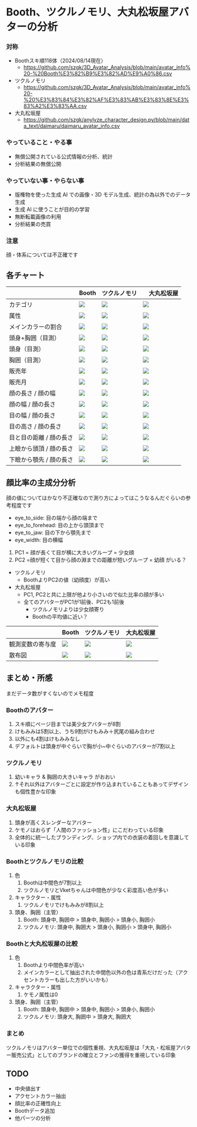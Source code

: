 # Booth、ツクルノモリ、大丸松坂屋アバターの分析
### 対称
- Boothスキ順118体（2024/08/14現在）
  - https://github.com/szgk/3D_Avatar_Analysis/blob/main/avatar_info%20-%20Booth%E3%82%B9%E3%82%AD%E9%A0%86.csv
- ツクルノモリ
  - https://github.com/szgk/3D_Avatar_Analysis/blob/main/avatar_info%20-%20%E3%83%84%E3%82%AF%E3%83%AB%E3%83%8E%E3%83%A2%E3%83%AA.csv
- 大丸松坂屋
  - https://github.com/szgk/anylyze_character_design.py/blob/main/data_text/daimaru/daimaru_avatar_info.csv

### やっていること・やる事

- 無償公開されている公式情報の分析、統計
- 分析結果の無償公開

### やっていない事・やらない事

- 版権物を使った生成 AI での画像・3D モデル生成、統計の為以外でのデータ生成
- 生成 AI に使うことが目的の学習
- 無断転載画像の利用
- 分析結果の売買

### 注意
顔・体系については不正確です

## 各チャート
| | Booth | ツクルノモリ |　大丸松坂屋 |
-- | -- | -- | --
| カテゴリ | ![](https://github.com/szgk/anylyze_character_design.py/blob/main/data_output/booth_avatar_info_chart/category_data_pie_chart.png) | ![](https://github.com/szgk/anylyze_character_design.py/blob/main/data_output/tukurunomori_avatar_info_chart/tukurunomori_category_data_pie_chart.png) | ![](https://github.com/szgk/anylyze_character_design.py/blob/main/data_output/daimaru_avatar_info_chart/category_data_pie_chart.png)
| 属性 | ![](https://github.com/szgk/anylyze_character_design.py/blob/main/data_output/booth_avatar_info_chart/attribute_data_pie_chart.png) | ![](https://github.com/szgk/anylyze_character_design.py/blob/main/data_output/tukurunomori_avatar_info_chart/tukurunomori_attribute_data_pie_chart.png) | ![](https://github.com/szgk/anylyze_character_design.py/blob/main/data_output/daimaru_avatar_info_chart/attribute_data_pie_chart.png)
| メインカラーの割合 | ![](https://github.com/szgk/anylyze_character_design.py/blob/main/data_output/booth_avatar_maincolor_chart.png) | ![](https://github.com/szgk/anylyze_character_design.py/blob/main/data_output/tukutunomoti_avatar_maincolor_chart.png)|![](https://github.com/szgk/anylyze_character_design.py/blob/main/data_output/daimaru_main_color_chart.png)
| 頭身+胸囲（目測） | ![](https://github.com/szgk/anylyze_character_design.py/blob/main/data_output/booth_avatar_info_chart/body_and_chest_data_pie_chart.png) | ![](https://github.com/szgk/anylyze_character_design.py/blob/main/data_output/tukurunomori_avatar_info_chart/tukurunomori_body_and_chest_data_pie_chart.png) |![](https://github.com/szgk/anylyze_character_design.py/blob/main/data_output/daimaru_avatar_info_chart/body_and_chest_data_pie_chart.png)
| 頭身（目測） | ![](https://github.com/szgk/anylyze_character_design.py/blob/main/data_output/booth_avatar_info_chart/body_data_pie_chart.png) | ![](https://github.com/szgk/anylyze_character_design.py/blob/main/data_output/tukurunomori_avatar_info_chart/tukurunomori_body_data_pie_chart.png) | ![](https://github.com/szgk/anylyze_character_design.py/blob/main/data_output/daimaru_avatar_info_chart/body_data_pie_chart.png)
| 胸囲（目測） | ![](https://github.com/szgk/anylyze_character_design.py/blob/main/data_output/booth_avatar_info_chart/chest_data_pie_chart.png) | ![](https://github.com/szgk/anylyze_character_design.py/blob/main/data_output/tukurunomori_avatar_info_chart/tukurunomori_chest_data_pie_chart.png) | ![](https://github.com/szgk/anylyze_character_design.py/blob/main/data_output/daimaru_avatar_info_chart/chest_data_pie_chart.png)
| 販売年 | ![](https://github.com/szgk/anylyze_character_design.py/blob/main/data_output/booth_avatar_info_chart/sale_year_data_pie_chart.png) | ![](https://github.com/szgk/anylyze_character_design.py/blob/main/data_output/tukurunomori_avatar_info_chart/tukurunomori_sale_year_data_pie_chart.png) | ![](https://github.com/szgk/anylyze_character_design.py/blob/main/data_output/daimaru_avatar_info_chart/sale_year_data_pie_chart.png)
| 販売月 | ![](https://github.com/szgk/anylyze_character_design.py/blob/main/data_output/booth_avatar_info_chart/sale_month_data_pie_chart.png) | ![](https://github.com/szgk/anylyze_character_design.py/blob/main/data_output/tukurunomori_avatar_info_chart/tukurunomori_sale_month_data_pie_chart.png) | ![](https://github.com/szgk/anylyze_character_design.py/blob/main/data_output/daimaru_avatar_info_chart/sale_month_data_pie_chart.png)
| 顔の長さ / 顔の幅 | ![](https://github.com/szgk/anylyze_character_design.py/blob/main/data_output/booth_avatar_info_chart/sorted_face_height_dict.png) | ![](https://github.com/szgk/anylyze_character_design.py/blob/main/data_output/tukurunomori_face_info/tukurunomori_sorted_face_height_dict.png) | ![](https://github.com/szgk/anylyze_character_design.py/blob/main/data_output/daimaru_face_chart/sorted_face_height_dict.png)
| 顔の幅 / 顔の長さ | ![](https://github.com/szgk/anylyze_character_design.py/blob/main/data_output/booth_avatar_info_chart/sorted_face_width_dict.png) | ![](https://github.com/szgk/anylyze_character_design.py/blob/main/data_output/tukurunomori_face_info/tukurunomori_sorted_face_width_dict.png)| ![](https://github.com/szgk/anylyze_character_design.py/blob/main/data_output/daimaru_face_chart/sorted_face_width_dict.png)
| 目の幅 / 顔の長さ | ![](https://github.com/szgk/anylyze_character_design.py/blob/main/data_output/booth_avatar_info_chart/sorted_eye_width_dict.png) | ![](https://github.com/szgk/anylyze_character_design.py/blob/main/data_output/tukurunomori_face_info/tukurunomori_sorted_eye_width_dict.png) | ![](https://github.com/szgk/anylyze_character_design.py/blob/main/data_output/daimaru_face_chart/sorted_eye_width_dict.png)
| 目の高さ / 顔の長さ | ![](https://github.com/szgk/anylyze_character_design.py/blob/main/data_output/booth_avatar_info_chart/sorted_eye_height_dict.png) | ![](https://github.com/szgk/anylyze_character_design.py/blob/main/data_output/tukurunomori_face_info/tukurunomori_sorted_eye_height_dict.png) | ![](https://github.com/szgk/anylyze_character_design.py/blob/main/data_output/daimaru_face_chart/sorted_eye_height_dict.png)
| 目と目の距離 / 顔の長さ | ![](https://github.com/szgk/anylyze_character_design.py/blob/main/data_output/booth_avatar_info_chart/sorted_eye_to_eye_dict.png) | ![](https://github.com/szgk/anylyze_character_design.py/blob/main/data_output/tukurunomori_face_info/tukurunomori_sorted_eye_to_eye_dict.png) | ![](https://github.com/szgk/anylyze_character_design.py/blob/main/data_output/daimaru_face_chart/sorted_eye_to_eye_dict.png)
| 上瞼から頭頂 / 顔の長さ | ![](https://github.com/szgk/anylyze_character_design.py/blob/main/data_output/booth_avatar_info_chart/sorted_eye_to_forehead_dict.png) | ![](https://github.com/szgk/anylyze_character_design.py/blob/main/data_output/tukurunomori_face_info/tukurunomori_sorted_eye_to_forehead_dict.png) | ![](https://github.com/szgk/anylyze_character_design.py/blob/main/data_output/daimaru_face_chart/sorted_eye_to_forehead_dict.png)
| 下瞼から顎先 / 顔の長さ | ![](https://github.com/szgk/anylyze_character_design.py/blob/main/data_output/booth_avatar_info_chart/sorted_eye_to_jaw_dict.png) | ![](https://github.com/szgk/anylyze_character_design.py/blob/main/data_output/tukurunomori_face_info/tukurunomori_sorted_eye_to_jaw_dict.png) | ![](https://github.com/szgk/anylyze_character_design.py/blob/main/data_output/daimaru_face_chart/sorted_eye_to_jaw_dict.png)

## 顔比率の主成分分析
顔の値についてはかなり不正確なので測り方によってはこうなるんだぐらいの参考程度です

- eye_to_side: 目の端から顔の端まで
- eye_to_forehead: 目の上から頭頂まで
- eye_to_jaw: 目の下から顎先まで
- eye_width: 目の横幅

1. PC1 = 顔が長くて目が横に大きいグループ = 少女顔
1. PC2  =顔が短くて目から顔の淵までの距離が短いグループ =  幼顔
がいる？

- ツクルノモリ
  - BoothよりPC2の値（幼顔度）が高い
- 大丸松坂屋
  - PC1, PC2と共に上限が他より小さいので似た比率の顔が多い
  - 全てのアバターがPC1が1前後、PC2も1前後
    - ツクルノモリよりは少女顔寄り
    - Boothの平均値に近い？

|  | Booth | ツクルノモリ | 大丸松坂屋 |
-- | -- | -- | --
| 観測変数の寄与度 | ![](https://github.com/szgk/anylyze_character_design.py/blob/main/data_output/booth_avatar_info_chart/contribution_of_observed_variables.png)| ![](https://github.com/szgk/anylyze_character_design.py/blob/main/data_output/tukurunomori_PCA/tukurunomori_contribution_of_observed_variables.png) | ![](https://github.com/szgk/anylyze_character_design.py/blob/main/data_output/daimaru_PCA/contribution_of_observed_variables.png)
| 散布図 | ![](https://github.com/szgk/anylyze_character_design.py/blob/main/data_output/booth_avatar_info_chart/scatter_plot.png) | ![](https://github.com/szgk/anylyze_character_design.py/blob/main/data_output/tukurunomori_PCA/tukurunomori_scatter_plot.png) | ![](https://github.com/szgk/anylyze_character_design.py/blob/main/data_output/daimaru_PCA/scatter_plot.png)

## まとめ・所感
まだデータ数がすくないのでメモ程度

### Boothのアバター
1. スキ順にページ目までは美少女アバターが8割
1. けもみみは5割以上、うち9割がけもみみ＋尻尾の組み合わせ
  1. 以外にも4割はけもみみなし
1. デフォルトは頭身が中ぐらいで胸が小~中ぐらいのアバターが7割以上

### ツクルノモリ
1. 幼いキャラ & 胸囲の大きいキャラ がおおい
2. ↑それ以外はアバターごとに設定が作り込まれていることもあってデザインも個性豊かな印象

### 大丸松坂屋
1. 頭身が高くスレンダーなアバター
2. ケモノはおらず「人間のファッション性」にこだわっている印象
3. 全体的に統一したブランディング、ショップ内での衣装の着回しを意識している印象

### Boothとツクルノモリの比較
1. 色
    1. Boothは中間色が7割以上
    1. ツクルノモリとVketちゃんは中間色が少なく彩度高い色が多い
1. キャラクター・属性
    1. ツクルノモリでけもみみが8割以上
1. 頭身、胸囲（主管）
    1. Booth: 頭身中, 胸囲中 > 頭身中, 胸囲小 > 頭身小, 胸囲小
    1. ツクルノモリ: 頭身中, 胸囲大 > 頭身小, 胸囲小 > 頭身中, 胸囲小

### Boothと大丸松坂屋の比較
1. 色
    1. Boothより中間色率が高い
      2. メインカラーとして抽出された中間色以外の色は青系だけだった（アクセントカラーも出した方がいいかも）
1. キャラクター・属性
    1. ケモノ属性は0
1. 頭身、胸囲（主管）
    1. Booth: 頭身中, 胸囲中 > 頭身中, 胸囲小 > 頭身小, 胸囲小
    1. ツクルノモリ: 頭身大, 胸囲中 > 頭身大, 胸囲大
  
### まとめ
ツクルノモリはアバター単位での個性重視、大丸松坂屋は「大丸・松坂屋アバター販売公式」としてのブランドの確立とファンの獲得を重視している印象


## TODO
- 中央値出す
- アクセントカラー抽出
- 顔比率の正確性向上
- Boothデータ追加
- 他パーツの分析
